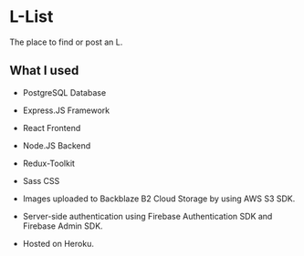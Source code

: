 # L-List

The place to find or post an L.

## What I used

- PostgreSQL Database
- Express.JS Framework
- React Frontend
- Node.JS Backend

- Redux-Toolkit
- Sass CSS

- Images uploaded to Backblaze B2 Cloud Storage by using AWS S3 SDK.
- Server-side authentication using Firebase Authentication SDK and Firebase Admin SDK.
- Hosted on Heroku.